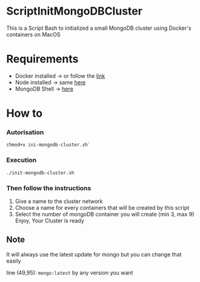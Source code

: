 # ScriptInitMongoDBCluster
This is a Script Bash to initialized a small MongoDB cluster using Docker's containers on MacOS

# Requirements
- Docker installed -> or follow the [link](https://docs.docker.com/engine/install/)
- Node installed -> same [here](https://nodejs.org/fr/download)
- MongoDB Shell -> [here](https://www.mongodb.com/docs/mongodb-shell/)

# How to

### Autorisation
```
chmod+x ini-mongodb-cluster.sh`
```

### Execution
```
./init-mongodb-cluster.sh
```
### Then follow the instructions 
1. Give a name to the cluster network
1. Choose a name for every containers that will be created by this script
1. Select the number of mongoDB container you will create (min 3, max 9)
Enjoy, Your Cluster is ready

Note
-
It will always use the latest update for mongo but you can change that easily

line (49,95): `mongo:latest` by any version you want
